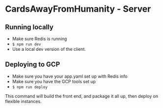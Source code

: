 # CardsAwayFromHumanity - Server

## Running locally

- Make sure Redis is running
- `$ npm run dev`
- Use a local dev version of the client.

## Deploying to GCP

- Make sure you have your app.yaml set up with Redis info
- Make sure you have the GCP tools set up
- `$ npm run deploy`

This command will build the front end, and package it all up, then deploy on flexible instances.